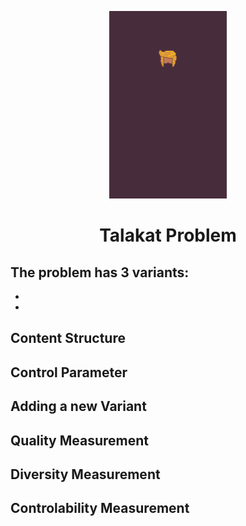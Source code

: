 <p align="center">
	<img height="300px" src="../../../images/talakat/example.gif"/>
</p>
<h1 align="center">
Talakat Problem
</h1>

The problem has 3 variants:
- 
-
-

## Content Structure


## Control Parameter


## Adding a new Variant


## Quality Measurement


## Diversity Measurement


## Controlability Measurement
